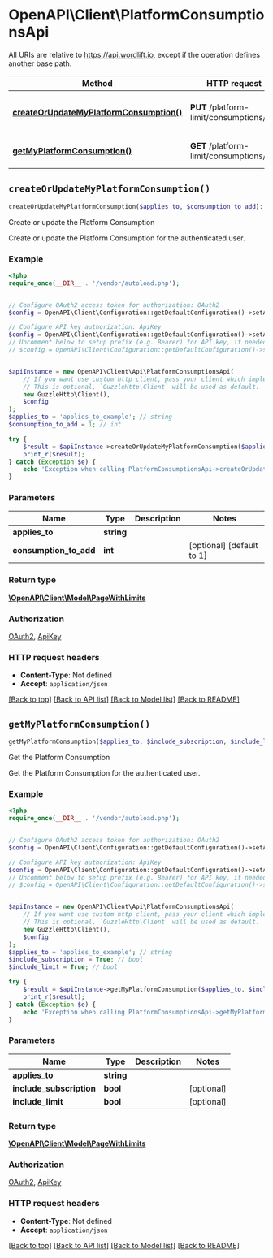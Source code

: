 # OpenAPI\Client\PlatformConsumptionsApi

All URIs are relative to https://api.wordlift.io, except if the operation defines another base path.

| Method | HTTP request | Description |
| ------------- | ------------- | ------------- |
| [**createOrUpdateMyPlatformConsumption()**](PlatformConsumptionsApi.md#createOrUpdateMyPlatformConsumption) | **PUT** /platform-limit/consumptions/me | Create or update the Platform Consumption |
| [**getMyPlatformConsumption()**](PlatformConsumptionsApi.md#getMyPlatformConsumption) | **GET** /platform-limit/consumptions/me | Get the Platform Consumption |


## `createOrUpdateMyPlatformConsumption()`

```php
createOrUpdateMyPlatformConsumption($applies_to, $consumption_to_add): \OpenAPI\Client\Model\PageWithLimits
```

Create or update the Platform Consumption

Create or update the Platform Consumption for the authenticated user.

### Example

```php
<?php
require_once(__DIR__ . '/vendor/autoload.php');


// Configure OAuth2 access token for authorization: OAuth2
$config = OpenAPI\Client\Configuration::getDefaultConfiguration()->setAccessToken('YOUR_ACCESS_TOKEN');

// Configure API key authorization: ApiKey
$config = OpenAPI\Client\Configuration::getDefaultConfiguration()->setApiKey('Authorization', 'YOUR_API_KEY');
// Uncomment below to setup prefix (e.g. Bearer) for API key, if needed
// $config = OpenAPI\Client\Configuration::getDefaultConfiguration()->setApiKeyPrefix('Authorization', 'Bearer');


$apiInstance = new OpenAPI\Client\Api\PlatformConsumptionsApi(
    // If you want use custom http client, pass your client which implements `GuzzleHttp\ClientInterface`.
    // This is optional, `GuzzleHttp\Client` will be used as default.
    new GuzzleHttp\Client(),
    $config
);
$applies_to = 'applies_to_example'; // string
$consumption_to_add = 1; // int

try {
    $result = $apiInstance->createOrUpdateMyPlatformConsumption($applies_to, $consumption_to_add);
    print_r($result);
} catch (Exception $e) {
    echo 'Exception when calling PlatformConsumptionsApi->createOrUpdateMyPlatformConsumption: ', $e->getMessage(), PHP_EOL;
}
```

### Parameters

| Name | Type | Description  | Notes |
| ------------- | ------------- | ------------- | ------------- |
| **applies_to** | **string**|  | |
| **consumption_to_add** | **int**|  | [optional] [default to 1] |

### Return type

[**\OpenAPI\Client\Model\PageWithLimits**](../Model/PageWithLimits.md)

### Authorization

[OAuth2](../../README.md#OAuth2), [ApiKey](../../README.md#ApiKey)

### HTTP request headers

- **Content-Type**: Not defined
- **Accept**: `application/json`

[[Back to top]](#) [[Back to API list]](../../README.md#endpoints)
[[Back to Model list]](../../README.md#models)
[[Back to README]](../../README.md)

## `getMyPlatformConsumption()`

```php
getMyPlatformConsumption($applies_to, $include_subscription, $include_limit): \OpenAPI\Client\Model\PageWithLimits
```

Get the Platform Consumption

Get the Platform Consumption for the authenticated user.

### Example

```php
<?php
require_once(__DIR__ . '/vendor/autoload.php');


// Configure OAuth2 access token for authorization: OAuth2
$config = OpenAPI\Client\Configuration::getDefaultConfiguration()->setAccessToken('YOUR_ACCESS_TOKEN');

// Configure API key authorization: ApiKey
$config = OpenAPI\Client\Configuration::getDefaultConfiguration()->setApiKey('Authorization', 'YOUR_API_KEY');
// Uncomment below to setup prefix (e.g. Bearer) for API key, if needed
// $config = OpenAPI\Client\Configuration::getDefaultConfiguration()->setApiKeyPrefix('Authorization', 'Bearer');


$apiInstance = new OpenAPI\Client\Api\PlatformConsumptionsApi(
    // If you want use custom http client, pass your client which implements `GuzzleHttp\ClientInterface`.
    // This is optional, `GuzzleHttp\Client` will be used as default.
    new GuzzleHttp\Client(),
    $config
);
$applies_to = 'applies_to_example'; // string
$include_subscription = True; // bool
$include_limit = True; // bool

try {
    $result = $apiInstance->getMyPlatformConsumption($applies_to, $include_subscription, $include_limit);
    print_r($result);
} catch (Exception $e) {
    echo 'Exception when calling PlatformConsumptionsApi->getMyPlatformConsumption: ', $e->getMessage(), PHP_EOL;
}
```

### Parameters

| Name | Type | Description  | Notes |
| ------------- | ------------- | ------------- | ------------- |
| **applies_to** | **string**|  | |
| **include_subscription** | **bool**|  | [optional] |
| **include_limit** | **bool**|  | [optional] |

### Return type

[**\OpenAPI\Client\Model\PageWithLimits**](../Model/PageWithLimits.md)

### Authorization

[OAuth2](../../README.md#OAuth2), [ApiKey](../../README.md#ApiKey)

### HTTP request headers

- **Content-Type**: Not defined
- **Accept**: `application/json`

[[Back to top]](#) [[Back to API list]](../../README.md#endpoints)
[[Back to Model list]](../../README.md#models)
[[Back to README]](../../README.md)
